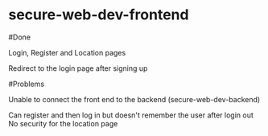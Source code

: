 # secure-web-dev-frontend

#Done

Login, Register and Location pages

Redirect to the login page after signing up

#Problems

Unable to connect the front end to the backend (secure-web-dev-backend)

Can register and then log in but doesn't remember the user after login out
No security for the location page
